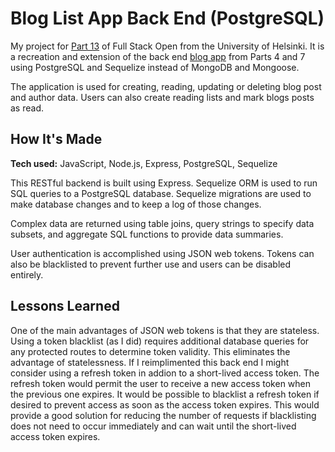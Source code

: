 # Blog List App Back End (PostgreSQL)
My project for [Part 13](https://fullstackopen.com/en/part13) of Full Stack Open from the University of Helsinki. It is a recreation and extension of the back end [blog app](https://github.com/ruelneuman/full-stack-open/blob/master/README.md#part-7---react-router-custom-hooks-styling-apps-with-css-and-webpack) from Parts 4 and 7 using PostgreSQL and Sequelize instead of MongoDB and Mongoose.

The application is used for creating, reading, updating or deleting blog post and author data. Users can also create reading lists and mark blogs posts as read.

## How It's Made

**Tech used:** JavaScript, Node.js, Express, PostgreSQL, Sequelize

This RESTful backend is built using Express. Sequelize ORM is used to run SQL queries to a PostgreSQL database. Sequelize migrations are used to make database changes and to keep a log of those changes.

Complex data are returned using table joins, query strings to specify data subsets, and aggregate SQL functions to provide data summaries.

User authentication is accomplished using JSON web tokens. Tokens can also be blacklisted to prevent further use and users can be disabled entirely. 

## Lessons Learned
One of the main advantages of JSON web tokens is that they are stateless. Using a token blacklist (as I did) requires additional database queries for any protected routes to determine token validity. This eliminates the advantage of statelessness. If I reimplimented this back end I might consider using a refresh token in addion to a short-lived access token. The refresh token would permit the user to receive a new access token when the previous one expires. It would be possible to blacklist a refresh token if desired to prevent access as soon as the access token expires. This would provide a good solution for reducing the number of requests if blacklisting does not need to occur immediately and can wait until the short-lived access token expires.
